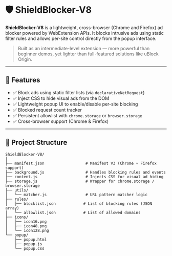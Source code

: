 # 🛡️ ShieldBlocker-V8

**ShieldBlocker-V8** is a lightweight, cross-browser (Chrome and Firefox) ad blocker powered by WebExtension APIs. It blocks intrusive ads using static filter rules and allows per-site control directly from the popup interface.

> Built as an intermediate-level extension — more powerful than beginner demos, yet lighter than full-featured solutions like uBlock Origin.

---

## 🚀 Features

- ✅ Block ads using static filter lists (via `declarativeNetRequest`)
- ✅ Inject CSS to hide visual ads from the DOM
- ✅ Lightweight popup UI to enable/disable per-site blocking
- ✅ Blocked request count tracker
- ✅ Persistent allowlist with `chrome.storage` or `browser.storage`
- ✅ Cross-browser support (Chrome & Firefox)

---

## 📁 Project Structure

```plaintext
ShieldBlocker-V8/
│
├── manifest.json                  # Manifest V3 (Chrome + Firefox support)
├── background.js                  # Handles blocking rules and events
├── content.js                     # Injects CSS for visual ad hiding
├── storage.js                     # Wrapper for chrome.storage / browser.storage
├── utils/
│   └── matcher.js                 # URL pattern matcher logic
├── rules/
│   ├── blocklist.json            # List of blocking rules (JSON array)
│   └── allowlist.json            # List of allowed domains
├── icons/
│   ├── icon16.png
│   ├── icon48.png
│   └── icon128.png
└── popup/
    ├── popup.html
    ├── popup.js
    └── popup.css